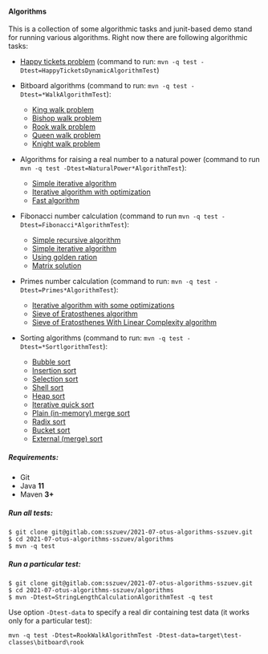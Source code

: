 #### Algorithms

This is a collection of some algorithmic tasks and junit-based demo stand for running various algorithms.
Right now there are following algorithmic tasks:

- [Happy tickets problem](src/main/java/com/gitlab/sszuev/tasks/tickets/HappyTicketsDynamicAlgorithm.java) (command to
  run: `mvn -q test -Dtest=HappyTicketsDynamicAlgorithmTest`)
- Bitboard algorithms (command to run: `mvn -q test -Dtest=*WalkAlgorithmTest`):
  * [King walk problem](src/main/java/com/gitlab/sszuev/tasks/bitboard/KingWalkAlgorithm.java)
  * [Bishop walk problem](src/main/java/com/gitlab/sszuev/tasks/bitboard/BishopWalkAlgorithm.java)
  * [Rook walk problem](src/main/java/com/gitlab/sszuev/tasks/bitboard/RookWalkAlgorithm.java)
  * [Queen walk problem](src/main/java/com/gitlab/sszuev/tasks/bitboard/QueenWalkAlgorithm.java)
  * [Knight walk problem](src/main/java/com/gitlab/sszuev/tasks/bitboard/KnightWalkAlgorithm.java)

- Algorithms for raising a real number to a natural power (command to
  run `mvn -q test -Dtest=NaturalPower*AlgorithmTest`):
  * [Simple iterative algorithm](src/main/java/com/gitlab/sszuev/tasks/algebraic/power/NaturalPowerSimpleIterativeAlgorithm.java)
  * [Iterative algorithm with optimization](src/main/java/com/gitlab/sszuev/tasks/algebraic/power/NaturalPowerOptimizedIterativeAlgorithm.java)
  * [Fast algorithm](src/main/java/com/gitlab/sszuev/tasks/algebraic/power/NaturalPowerFastAlgorithm.java)

- Fibonacci number calculation (command to run `mvn -q test -Dtest=Fibonacci*AlgorithmTest`):
  * [Simple recursive algorithm](src/main/java/com/gitlab/sszuev/tasks/algebraic/fibonacci/FibonacciRecursiveAlgorithm.java)
  * [Simple iterative algorithm](src/main/java/com/gitlab/sszuev/tasks/algebraic/fibonacci/FibonacciIterativeAlgorithm.java)
  * [Using golden ration](src/main/java/com/gitlab/sszuev/tasks/algebraic/fibonacci/FibonacciGoldenRationAlgorithm.java)
  * [Matrix solution](src/main/java/com/gitlab/sszuev/tasks/algebraic/fibonacci/FibonacciMatrixAlgorithm.java)

- Primes number calculation (command to run: `mvn -q test -Dtest=Primes*AlgorithmTest`):
  * [Iterative algorithm with some optimizations](src/main/java/com/gitlab/sszuev/tasks/algebraic/primes/PrimesOptimizedIterativeAlgorithm.java)
  * [Sieve of Eratosthenes algorithm](src/main/java/com/gitlab/sszuev/tasks/algebraic/primes/PrimesSieveOfEratosthenesAlgorithm.java)
  * [Sieve of Eratosthenes With Linear Complexity algorithm](src/main/java/com/gitlab/sszuev/tasks/algebraic/primes/PrimesSieveOfEratosthenesLinearTimeAlgorithm.java) 


- Sorting algorithms (command to run: `mvn -q test -Dtest=*SortlgorithmTest`):
  * [Bubble sort](src/main/java/com/gitlab/sszuev/tasks/sorting/BubbleSortAlgorithm.java)
  * [Insertion sort](src/main/java/com/gitlab/sszuev/tasks/sorting/InsertionSortAlgorithm.java)
  * [Selection sort](src/main/java/com/gitlab/sszuev/tasks/sorting/SelectionSortAlgorithm.java)
  * [Shell sort](src/main/java/com/gitlab/sszuev/tasks/sorting/ShellSortAlgorithm.java)
  * [Heap sort](src/main/java/com/gitlab/sszuev/tasks/sorting/HeapSortAlgorithm.java)
  * [Iterative quick sort](src/main/java/com/gitlab/sszuev/tasks/sorting/IterativeQuickSortAlgorithm.java)
  * [Plain (in-memory) merge sort](src/main/java/com/gitlab/sszuev/tasks/sorting/MergeSortAlgorithm.java)
  * [Radix sort](src/main/java/com/gitlab/sszuev/tasks/sorting/RadixSortAlgorithm.java)
  * [Bucket sort](src/main/java/com/gitlab/sszuev/tasks/sorting/BucketSortAlgorithm.java)
  * [External (merge) sort](src/main/java/com/gitlab/sszuev/tasks/sorting/ExternalSortAlgorithm.java)

##### Requirements:

- Git
- Java **11**
- Maven **3+**

##### Run all tests:

```
$ git clone git@gitlab.com:sszuev/2021-07-otus-algorithms-sszuev.git
$ cd 2021-07-otus-algorithms-sszuev/algorithms
$ mvn -q test
```

##### Run a particular test:

```
$ git clone git@gitlab.com:sszuev/2021-07-otus-algorithms-sszuev.git
$ cd 2021-07-otus-algorithms-sszuev/algorithms
$ mvn -Dtest=StringLengthCalculationAlgorithmTest -q test
```

Use option `-Dtest-data` to specify a real dir containing test data (it works only for a particular test):

```
mvn -q test -Dtest=RookWalkAlgorithmTest -Dtest-data=target\test-classes\bitboard\rook
``` 